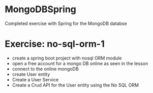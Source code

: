 # MongoDBSpring
Completed exercise with Spring for the MongoDB databse

# Exercise: no-sql-orm-1
* create a spring boot project with nosql ORM module
* open a free account for a mongo DB online as seen in the lesson
* connect to the online mongoDB
* create User entity
* Create a User Service
* Create a Crud API for the User entity using the No SQL ORM


